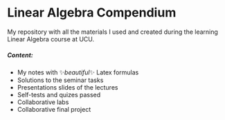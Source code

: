 # Linear Algebra Compendium
My repository with all the materials I used and created during the learning Linear Algebra course at UCU.

##### Content:
* My notes with ✨*beautiful*✨ Latex formulas
* Solutions to the seminar tasks
* Presentations slides of the lectures
* Self-tests and quizes passed
* Collaborative labs
* Collaborative final project
